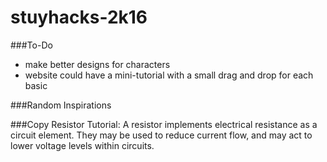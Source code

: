 # stuyhacks-2k16

###To-Do
- make better designs for characters
- website could have a mini-tutorial with a small drag and drop for each basic

###Random Inspirations

###Copy
Resistor Tutorial:
A resistor implements electrical resistance as a circuit element. They may be used to reduce current flow, and may act to lower voltage levels within circuits.
